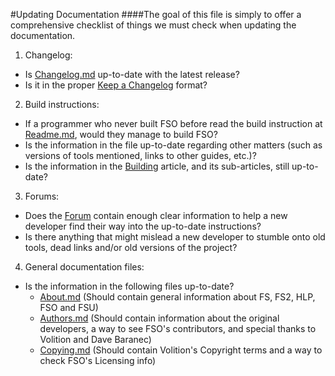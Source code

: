 #Updating Documentation
####The goal of this file is simply to offer a comprehensive checklist of things we must check when updating the documentation.

1. Changelog: 
 - Is [Changelog.md](https://github.com/scp-fs2open/fs2open.github.com/blob/master/Changelog.md) up-to-date with the latest release?
 - Is it in the proper [Keep a Changelog](https://keepachangelog.com/en/1.0.0/) format? 
2. Build instructions:  
 - If a programmer who never built FSO before read the build instruction at [Readme.md](https://github.com/scp-fs2open/fs2open.github.com/blob/master/Readme.md), would they manage to build FSO? 
 - Is the information in the file up-to-date regarding other matters (such as versions of tools mentioned, links to other guides, etc.)?
 - Is the information in the [Building](https://github.com/scp-fs2open/fs2open.github.com/wiki/Building) article, and its sub-articles, still up-to-date?
3. Forums: 
 - Does the [Forum](https://www.hard-light.net/forums/index.php?board=50.0) contain enough clear information to help a new developer find their way into the up-to-date instructions?
 - Is there anything that might mislead a new developer to stumble onto old tools, dead links and/or old versions of the project?
4. General documentation files: 
 - Is the information in the following files up-to-date? 
   - [About.md](https://github.com/scp-fs2open/fs2open.github.com/blob/master/About.md) (Should contain general information about FS, FS2, HLP, FSO and FSU)
   - [Authors.md](https://github.com/scp-fs2open/fs2open.github.com/blob/master/Authors.md) (Should contain information about the original developers, a way to see FSO's contributors, and special thanks to Volition and Dave Baranec)
   - [Copying.md](https://github.com/scp-fs2open/fs2open.github.com/blob/master/Copying.md) (Should contain Volition's Copyright terms and a way to check FSO's Licensing info)